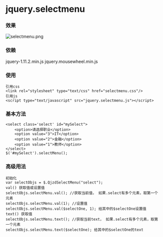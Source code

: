 # jquery.selectmenu
### 效果
![selectmenu.png](http://qjzd.qiniudn.com/FjpxhAKZ1DJYF20XDs2LXCbhBTmX)
### 依赖
jquery-1.11.2.min.js
jquery.mousewheel.min.js
### 使用
```
引用css
<link rel="stylesheet" type="text/css" href="selectmenu.css"/>
引用js
<script type="text/javascript" src="jquery.selectmenu.js"></script>
```
### 基本方法
```
<select class='select' id="mySelect">
    <option>请选择职业</option>
    <option value="3">IT</option>
    <option value="2">金融</option>
    <option value="1">教师</option>
</select>
$('#mySelect').selectMenu();
```
### 高级用法
```
初始化
var selectObjs = $.QjzdSelectMenu("select");
val() 获取值或设置值
selectObjs.selectMenu.val(); //获取当前值， 如果.select有多个元素，取第一个元素
selectObjs.selectMenu.val(1); //设置值
selectObjs.selectMenu.val($selectOne, 1); 给其中的$selectOne设置值
text() 获取值
selectObjs.selectMenu.text(); //获取当前text， 如果.select有多个元素，取第一个元素
selectObjs.selectMenu.text($selectOne); 给其中的$selectOne的text
```

